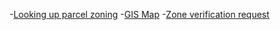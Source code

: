 -[Looking up parcel zoning](https://dsconline.cityofhenderson.com/energov_prod/selfservice#/search)
-[GIS Map](http://maps.cityofhenderson.com/public/zoning/zoning.html)
-[Zone verification request](https://www.cityofhenderson.com/docs/default-source/community-development-docs/application-forms/zoning-verification-letter-request.pdf)
